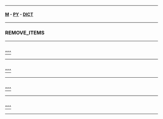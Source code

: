 
---

#### [M](https://github.com/ttltrk/TTT/blob/master/menu.md) - [PY](https://github.com/ttltrk/TTT/blob/master/PY/PY.md) - [DICT](https://github.com/ttltrk/TTT/blob/master/PY/ARRAYS/DICT/DICT.md)

---

### REMOVE_ITEMS

---

```py

```

[^^^](#REMOVE_ITEMS)

---

```py

```

[^^^](#REMOVE_ITEMS)

---

```py

```

[^^^](#REMOVE_ITEMS)

---

```py

```

[^^^](#REMOVE_ITEMS)

---
